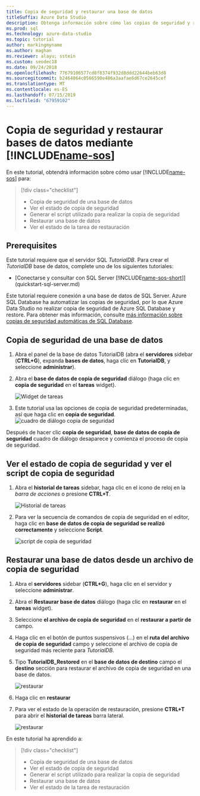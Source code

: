 ```yaml
---
title: Copia de seguridad y restaurar una base de datos
titleSuffix: Azure Data Studio
description: Obtenga información sobre cómo las copias de seguridad y restaurar una base de datos mediante Azure Data Studio
ms.prod: sql
ms.technology: azure-data-studio
ms.topic: tutorial
author: markingmyname
ms.author: maghan
ms.reviewer: alayu; sstein
ms.custom: seodec18
ms.date: 09/24/2018
ms.openlocfilehash: 77679106577cd8f8374f932d8ddd22644beb63d8
ms.sourcegitcommit: b2464064c0566590e486a3aafae6d67ce2645cef
ms.translationtype: MT
ms.contentlocale: es-ES
ms.lasthandoff: 07/15/2019
ms.locfileid: "67959102"
---
```

# <a name="backup-and-restore-databases-using-includename-sosincludesname-sos-shortmd"></a>Copia de seguridad y restaurar bases de datos mediante [!INCLUDE[name-sos](../includes/name-sos-short.md)]

En este tutorial, obtendrá información sobre cómo usar [!INCLUDE[name-sos](../includes/name-sos-short.md)] para:
> [!div class="checklist"]
> * Copia de seguridad de una base de datos 
> * Ver el estado de copia de seguridad
> * Generar el script utilizado para realizar la copia de seguridad
> * Restaurar una base de datos
> * Ver el estado de la tarea de restauración

## <a name="prerequisites"></a>Prerequisites

Este tutorial requiere que el servidor SQL *TutorialDB*. Para crear el *TutorialDB* base de datos, complete uno de los siguientes tutoriales:

- [Conectarse y consultar con SQL Server [!INCLUDE[name-sos-short](../includes/name-sos-short.md)]](quickstart-sql-server.md)

Este tutorial requiere conexión a una base de datos de SQL Server. Azure SQL Database ha automatizar las copias de seguridad, por lo que Azure Data Studio no realizar copia de seguridad de Azure SQL Database y restore. Para obtener más información, consulte [más información sobre copias de seguridad automáticas de SQL Database](https://docs.microsoft.com/azure/sql-database/sql-database-automated-backups).

## <a name="backup-a-database"></a>Copia de seguridad de una base de datos

1. Abra el panel de la base de datos TutorialDB (abra el **servidores** sidebar (**CTRL+G**), expanda **bases de datos**, haga clic en **TutorialDB**, y seleccione **administrar**).

2. Abra el **base de datos de copia de seguridad** diálogo (haga clic en **copia de seguridad** en el **tareas** widget).

   ![Widget de tareas](./media/tutorial-backup-restore-sql-server/tasks.png)

3. Este tutorial usa las opciones de copia de seguridad predeterminadas, así que haga clic en **copia de seguridad**.
   ![cuadro de diálogo copia de seguridad](./media/tutorial-backup-restore-sql-server/backup-dialog.png)

Después de hacer clic **copia de seguridad**, **base de datos de copia de seguridad** cuadro de diálogo desaparece y comienza el proceso de copia de seguridad.

## <a name="view-the-backup-status-and-view-the-backup-script"></a>Ver el estado de copia de seguridad y ver el script de copia de seguridad

1. Abra el **historial de tareas** sidebar, haga clic en el icono de reloj en la *barra de acciones* o presione **CTRL+T**.

   ![Historial de tareas](./media/tutorial-backup-restore-sql-server/task-history.png)

2. Para ver la secuencia de comandos de copia de seguridad en el editor, haga clic en **base de datos de copia de seguridad se realizó correctamente** y seleccione **Script**.

   ![script de copia de seguridad](./media/tutorial-backup-restore-sql-server/task-script.png) 

## <a name="restore-a-database-from-a-backup-file"></a>Restaurar una base de datos desde un archivo de copia de seguridad


1. Abra el **servidores** sidebar (**CTRL+G**), haga clic en el servidor y seleccione **administrar**. 

2. Abra el **Restaurar base de datos** diálogo (haga clic en **restaurar** en el **tareas** widget).

2. Seleccione **el archivo de copia de seguridad** en el **restaurar a partir de** campo. 

3. Haga clic en el botón de puntos suspensivos (...) en el **ruta del archivo de copia de seguridad** campo y seleccione el archivo de copia de seguridad más reciente para *TutorialDB*.

3. Tipo **TutorialDB_Restored** en el **base de datos de destino** campo el **destino** sección para restaurar el archivo de copia de seguridad en una base de datos.

   ![restaurar](./media/tutorial-backup-restore-sql-server/restore.png)

4. Haga clic en **restaurar**

5. Para ver el estado de la operación de restauración, presione **CTRL+T** para abrir el **historial de tareas** barra lateral.

   ![restaurar](./media/tutorial-backup-restore-sql-server/task-history-restore.png)


En este tutorial ha aprendido a:
> [!div class="checklist"]
> * Copia de seguridad de una base de datos 
> * Ver el estado de copia de seguridad
> * Generar el script utilizado para realizar la copia de seguridad
> * Restaurar una base de datos
> * Ver el estado de la tarea de restauración


